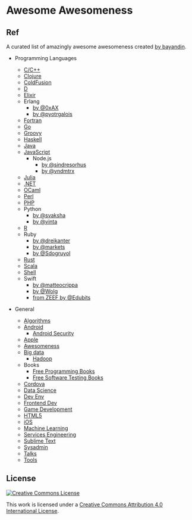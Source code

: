 # Awesome Awesomeness

## Ref

A curated list of amazingly awesome awesomeness created [by bayandin](https://github.com/bayandin/awesome-awesomeness).

- Programming Languages
	- [C/C++](https://github.com/fffaraz/awesome-cpp)
	- [Clojure](https://github.com/razum2um/awesome-clojure)
	- [ColdFusion](https://github.com/seancoyne/awesome-coldfusion)
	- [D](https://github.com/zhaopuming/awesome-d)
	- [Elixir](https://github.com/h4cc/awesome-elixir)
	- Erlang
		- [by @0xAX](https://github.com/0xAX/erlang-bookmarks)
		- [by @pyotrgalois](https://github.com/pyotrgalois/spawnedshelter)
	- [Fortran](https://github.com/rabbiabram/awesome-fortran)
	- [Go](https://github.com/avelino/awesome-go)
	- [Groovy](https://github.com/kdabir/awesome-groovy)
	- [Haskell](https://github.com/krispo/awesome-haskell)
	- [Java](https://github.com/akullpp/awesome-java)
	- [JavaScript](https://github.com/sorrycc/awesome-javascript)
		- Node.js
			- [by @sindresorhus](https://github.com/sindresorhus/awesome-nodejs)
			- [by @vndmtrx](https://github.com/vndmtrx/awesome-nodejs)
	- [Julia](https://github.com/svaksha/Julia.jl)
	- [.NET](https://github.com/quozd/awesome-dotnet)
	- [OCaml](https://github.com/rizo/awesome-ocaml)
	- [Perl](https://github.com/hachiojipm/awesome-perl)
	- [PHP](https://github.com/ziadoz/awesome-php)
	- Python
		- [by @svaksha](https://github.com/svaksha/pythonidae)
		- [by @vinta](https://github.com/vinta/awesome-python)
	- [R](https://github.com/qinwf/awesome-R)
	- Ruby
		- [by @dreikanter](https://github.com/dreikanter/ruby-bookmarks)
		- [by @markets](https://github.com/markets/awesome-ruby)
		- [by @Sdogruyol](https://github.com/Sdogruyol/awesome-ruby)
	- [Rust](https://github.com/kud1ing/awesome-rust)
	- [Scala](https://github.com/lauris/awesome-scala)
	- [Shell](https://github.com/alebcay/awesome-shell)
	- Swift
		- [by @matteocrippa](https://github.com/matteocrippa/awesome-swift)
		- [by @Wolg](https://github.com/Wolg/awesome-swift)
		- [from ZEEF by @Edubits](https://awesome-swift.zeef.com/robin.eggenkamp)

- General
	- [Algorithms](https://github.com/tayllan/awesome-algorithms)
	- [Android](https://github.com/JStumpp/awesome-android)
		- [Android Security](https://github.com/ashishb/android-security-awesome)
	- [Apple](https://github.com/joeljfischer/awesome-apple)
	- [Awesomeness](https://github.com/bayandin/awesome-awesomeness)
	- [Big data](https://github.com/onurakpolat/awesome-bigdata)
		- [Hadoop](https://github.com/youngwookim/awesome-hadoop)
	- Books
		- [Free Programming Books](https://github.com/vhf/free-programming-books)
		- [Free Software Testing Books](https://github.com/ligurio/free-software-testing-books)
	- [Cordova](https://github.com/busterc/awesome-cordova)
	- [Data Science](https://github.com/okulbilisim/awesome-datascience)
	- [Dev Env](https://github.com/jondot/awesome-devenv)
	- [Frontend Dev](https://github.com/dypsilon/frontend-dev-bookmarks)
	- [Game Development](https://github.com/ellisonleao/magictools)
	- [HTML5](https://github.com/diegocard/awesome-html5)
	- [iOS](https://github.com/vsouza/awesome-ios)
	- [Machine Learning](https://github.com/josephmisiti/awesome-machine-learning)
	- [Services Engineering](https://github.com/mmcgrana/services-engineering)
	- [Sublime Text](https://github.com/dreikanter/sublime-bookmarks)
	- [Sysadmin](https://github.com/kahun/awesome-sysadmin)
	- [Talks](https://github.com/JanVanRyswyck/awesome-talks)
	- [Tools](https://github.com/cjbarber/ToolsOfTheTrade)

## License

[![Creative Commons License](http://i.creativecommons.org/l/by/4.0/88x31.png)](http://creativecommons.org/licenses/by/4.0/)

This work is licensed under a [Creative Commons Attribution 4.0 International License](http://creativecommons.org/licenses/by/4.0/).
